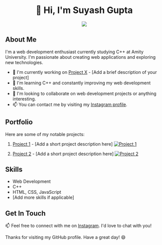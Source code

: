<h1 align="center">👋 Hi, I'm Suyash Gupta</h1>
<p align="center">
  <a href="https://www.instagram.com/suyash_s.g_003/"><img src="https://img.shields.io/badge/Instagram-%40suyash_s.g_003-ff69b4?style=flat-square&logo=instagram"></a>
</p>

## About Me

I'm a web development enthusiast currently studying C++ at Amity University. I'm passionate about creating web applications and exploring new technologies.

- 🔭 I'm currently working on [Project X](#) - [Add a brief description of your project]
- 🌱 I'm learning C++ and constantly improving my web development skills.
- 🤝 I'm looking to collaborate on web development projects or anything interesting.
- 📫 You can contact me by visiting my [Instagram profile](https://www.instagram.com/suyash_s.g_003/).

## Portfolio

Here are some of my notable projects:

1. [Project 1](#) - [Add a short project description here]
   [![Project 1](https://placeimg.com/400/200/tech)](https://github.com/suyashsg003/project-1)

2. [Project 2](#) - [Add a short project description here]
   [![Project 2](https://placeimg.com/400/200/tech)](https://github.com/suyashsg003/project-2)

## Skills

- Web Development
- C++
- HTML, CSS, JavaScript
- [Add more skills if applicable]

## Get In Touch

📫 Feel free to connect with me on [Instagram](https://www.instagram.com/suyash_s.g_003/). I'd love to chat with you!

Thanks for visiting my GitHub profile. Have a great day! 😄
